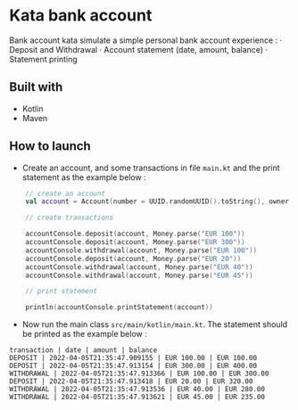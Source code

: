 # Kata bank account 

Bank account kata simulate a simple personal bank account experience : 
· Deposit and Withdrawal
· Account statement (date, amount, balance)
· Statement printing

## Built with

- Kotlin
- Maven

## How to launch

- Create an account, and some transactions in file `main.kt` and the print statement as the example below :


````kotlin
    // create an account
    val account = Account(number = UUID.randomUUID().toString(), owner = "Chuck Norris", currency = CurrencyUnit.EUR)

    // create transactions

    accountConsole.deposit(account, Money.parse("EUR 100"))
    accountConsole.deposit(account, Money.parse("EUR 300"))
    accountConsole.withdrawal(account, Money.parse("EUR 100"))
    accountConsole.deposit(account, Money.parse("EUR 20"))
    accountConsole.withdrawal(account, Money.parse("EUR 40"))
    accountConsole.withdrawal(account, Money.parse("EUR 45"))

    // print statement

    println(accountConsole.printStatement(account))

````

- Now run the main class `src/main/kotlin/main.kt`. The statement should be printed as the example below : 

```
transaction | date | amount | balance
DEPOSIT | 2022-04-05T21:35:47.909155 | EUR 100.00 | EUR 100.00
DEPOSIT | 2022-04-05T21:35:47.913154 | EUR 300.00 | EUR 400.00
WITHDRAWAL | 2022-04-05T21:35:47.913366 | EUR 100.00 | EUR 300.00
DEPOSIT | 2022-04-05T21:35:47.913418 | EUR 20.00 | EUR 320.00
WITHDRAWAL | 2022-04-05T21:35:47.913536 | EUR 40.00 | EUR 280.00
WITHDRAWAL | 2022-04-05T21:35:47.913621 | EUR 45.00 | EUR 235.00

```
